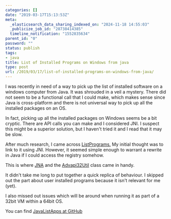 ```yaml
---
categories: []
date: "2019-03-17T15:13:53Z"
meta:
  _elasticsearch_data_sharing_indexed_on: "2024-11-18 14:55:03"
  _publicize_job_id: "28738414385"
  timeline_notification: "1552835634"
parent_id: "0"
password: ""
status: publish
tags:
- java
title: List of Installed Programs on Windows from java
type: post
url: /2019/03/17/list-of-installed-programs-on-windows-from-java/
---
```


I was recently in need of a way to pick up the list of installed software on a
windows computer from Java. It was shrouded in a veil a mystery. There did not
seem to be a functional call that I could make, which makes sense since Java is
cross-platform and there is not universal way to pick up all the installed
packages on an OS.

In fact, picking up all the installed packages on Windows seems be a bit
cryptic. There are API calls you can make and I considered JNI. I suspect this
might be a superior solution, but I haven\'t tried it and I read that it may be
slow.

After much research, I came across
[ListPrograms.](https://github.com/mavenlin/ListPrograms) My initial thought was
to link to it using JNI. However, it seemed simple enough to warrant a rewrite
in Java if I could access the registry somehow.

This is where [JNA](https://github.com/java-native-access/jna) and the
[Advapi32Util](https://java-native-access.github.io/jna/4.2.0/com/sun/jna/platform/win32/Advapi32Util.html)
class came in handy.

It didn\'t take me long to put together a quick replica of behaviour. I skipped
out the part about user installed programs because it isn\'t relevant for me
(yet).

I also missed out issues which will be around when running it as part of a 32bit
VM within a 64bit OS.

You can find [JavaListApps at GitHub](https://github.com/drone-ah/JavaListApps)
